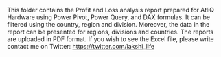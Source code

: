 This folder contains the Profit and Loss analysis report prepared for AtliQ Hardware using Power Pivot, Power Query, and DAX formulas. It can be filtered using the country, region and division. Moreover, the data in the report can be presented for regions, divisions and countries.
The reports are uploaded in PDF format. 
If you wish to see the Excel file, please write contact me on Twitter: https://twitter.com/lakshi_life
